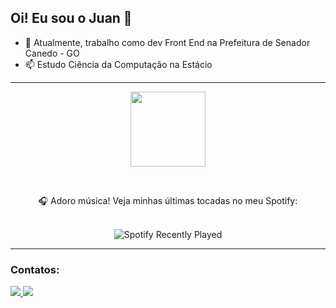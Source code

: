 ## Oi! Eu sou o Juan 👋

- 🔭 Atualmente, trabalho como dev Front End na Prefeitura de Senador Canedo - GO  
- 📫 Estudo Ciência da Computação na Estácio  

---

<div align="center">
  <img height="120em" src="https://github-readme-stats.vercel.app/api/top-langs/?username=juantfarias&layout=compact&langs_count=7&theme=dracula" />
  
  <br> <!-- Adiciona espaçamento maior entre os elementos -->
  
  <p>🎧 Adoro música! Veja minhas últimas tocadas no meu Spotify:</p>
  
  <br>
   
  <img src="https://spotify-recently-played-readme.vercel.app/api?user=12163962936" alt="Spotify Recently Played" />
</div>

---

### Contatos:

<div>
  <a href="mailto:juantfarias2@gmail.com">
    <img src="https://img.shields.io/badge/Gmail-D14836?style=for-the-badge&logo=gmail&logoColor=white" target="_blank">
  </a>
  <a href="https://www.linkedin.com/in/juantfarias/" target="_blank">
    <img src="https://img.shields.io/badge/-LinkedIn-%230077B5?style=for-the-badge&logo=linkedin&logoColor=white" target="_blank">
  </a>
</div>
